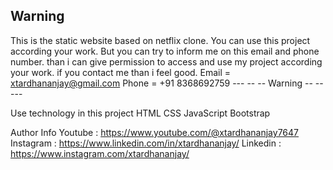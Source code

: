 ## Warning
This is the static website based on netflix clone. You can use this project according your work. But you can try to inform me on this email and phone number. than i can give permission to access and use my project according your work. if you contact me than i feel good.
Email = xtardhananjay@gmail.com
Phone = +91 8368692759
--- -- -- Warning -- -- ---

Use technology in this project
HTML
CSS
JavaScript
Bootstrap

Author Info
Youtube     :   https://www.youtube.com/@xtardhananjay7647
Instagram   :   https://www.linkedin.com/in/xtardhananjay/
Linkedin    :   https://www.instagram.com/xtardhananjay/

